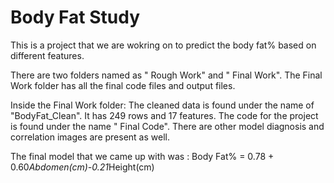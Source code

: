 # Body Fat Study

This is a project that we are wokring on to predict the body fat% based on different features.

There are two folders named as " Rough Work" and " Final Work". The Final Work folder has all the final code files and output files.

Inside the Final Work folder:
The cleaned data is found under the name of "BodyFat_Clean". It has 249 rows and 17 features.
The code for the project is found under the name " Final Code".
There are other model diagnosis and correlation images are present as well.


The final model that we came up with was : Body Fat% = 0.78 + 0.60*Abdomen(cm)-0.21*Height(cm)





